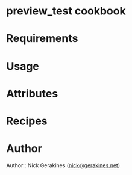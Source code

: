 # preview_test cookbook

# Requirements

# Usage

# Attributes

# Recipes

# Author

Author:: Nick Gerakines (<nick@gerakines.net>)
